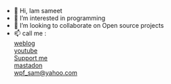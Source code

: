 - 👋 Hi, Iam sameet
- 👀 I’m interested in programming
- 💞️ I’m looking to collaborate on Open source projects
- 📫 call me  : <br>
    <a href="https://www.sameetmoosavi.com">weblog</a><br>
    <a href="https://www.youtube.com/channel/UC_XJ4oRW4qL2Cmi7VHo9KsQ">youtube</a><br>
    <a href="https://www.payping.ir/@sameet">Support me</a><br>
    <a href="https://mastodon.online/@sameet">mastadon</a><br>
    wpf_sam@yahoo.com

<!---
smsameet/smsameet is a ✨ special ✨ repository because its `README.md` (this file) appears on your GitHub profile.
You can click the Preview link to take a look at your changes.
--->
